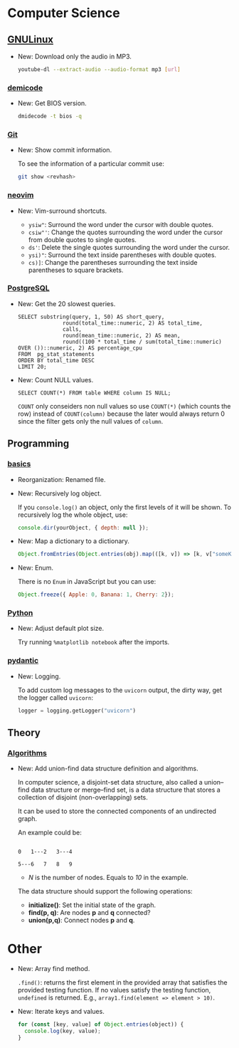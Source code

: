 # Computer Science

## [GNULinux](youtube-dl.md)

* New: Download only the audio in MP3.

    ```bash
    youtube-dl --extract-audio --audio-format mp3 [url]
    ```
    

### [demicode](demicode.md)

* New: Get BIOS version.

    ```bash
    dmidecode -t bios -q
    ```
    

### [Git](git.md)

* New: Show commit information.

    To see the information of a particular commit use:
    
    ```bash
    git show <revhash>
    ```
    

### [neovim](neovim.md)

* New: Vim-surround shortcuts.

    * `ysiw"`: Surround the word under the cursor with double quotes.
    * `csiw"'`: Change the quotes surrounding the word under the cursor from double
      quotes to single quotes.
    * `ds'`: Delete the single quotes surrounding the word under the cursor.
    * `ysi)"`: Surround the text inside parentheses with double quotes.
    * `cs)]`: Change the parentheses surrounding the text inside parentheses to
      square brackets.
    

### [PostgreSQL](postgresql.md)

* New: Get the 20 slowest queries.

    ```psql
    SELECT substring(query, 1, 50) AS short_query,
                  round(total_time::numeric, 2) AS total_time,
                  calls,
                  round(mean_time::numeric, 2) AS mean,
                  round((100 * total_time / sum(total_time::numeric) OVER ())::numeric, 2) AS percentage_cpu
    FROM  pg_stat_statements
    ORDER BY total_time DESC
    LIMIT 20;
    ```
    

* New: Count NULL values.

    ```psql
    SELECT COUNT(*) FROM table WHERE column IS NULL;
    ```
    `COUNT` only conseiders non null values so use `COUNT(*)` (which counts the
    row) instead of `COUNT(column)` because the later would always return 0 since
    the filter gets only the null values of `column`.
    

## Programming

### [basics](javascript_basics.md)

* Reorganization: Renamed file.
* New: Recursively log object.

    If you `console.log()` an object, only the first levels of it will be shown.
    To recursively log the whole object, use:
    
    ```javascript
    console.dir(yourObject, { depth: null });
    ```
    

* New: Map a dictionary to a dictionary.

    ```javascript
    Object.fromEntries(Object.entries(obj).map(([k, v]) => [k, v["someKey"]]));
    ```
    

* New: Enum.

    There is no `Enum` in JavaScript but you can use:
    
    ```javascript
    Object.freeze({ Apple: 0, Banana: 1, Cherry: 2});
    ```
    

### [Python](jupyter.md)

* New: Adjust default plot size.

    Try running `%matplotlib notebook` after the imports.
    

### [pydantic](pydantic.md)

* New: Logging.

    To add custom log messages to the `uvicorn` output, the dirty way, get the
    logger called `uvicorn`:
    
    ```python
    logger = logging.getLogger("uvicorn")
    ```
    

## Theory

### [Algorithms](union_find.md)

* New: Add union-find data structure definition and algorithms.

    In computer science, a disjoint-set data structure, also called a union–find
    data structure or merge–find set, is a data structure that stores a collection
    of disjoint (non-overlapping) sets.
    
    It can be used to store the connected components of an undirected graph.
    
    An example could be:
    
    ```text
    
    0   1---2   3---4
    
    5---6   7   8   9
    ```
    
    * *N* is the number of nodes. Equals to *10* in the example.
    
    The data structure should support the following operations:
    
    * **initialize()**: Set the initial state of the graph.
    * **find(p, q)**: Are nodes **p** and **q** connected?
    * **union(p,q)**: Connect nodes **p** and **q**.
    

# Other

* New: Array find method.

    `.find()`: returns the first element in the provided array that satisfies the provided testing function. If no values satisfy the testing function, `undefined` is returned. E.g., `array1.find(element => element > 10)`.
    

* New: Iterate keys and values.

    ```javascript
    for (const [key, value] of Object.entries(object)) {
      console.log(key, value);
    }
    ```